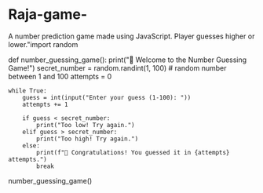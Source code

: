 # Raja-game-
A number prediction game made using JavaScript. Player guesses higher or lower."import random

def number_guessing_game():
    print("🎲 Welcome to the Number Guessing Game!")
    secret_number = random.randint(1, 100)  # random number between 1 and 100
    attempts = 0

    while True:
        guess = int(input("Enter your guess (1-100): "))
        attempts += 1

        if guess < secret_number:
            print("Too low! Try again.")
        elif guess > secret_number:
            print("Too high! Try again.")
        else:
            print(f"🎉 Congratulations! You guessed it in {attempts} attempts.")
            break

number_guessing_game()
